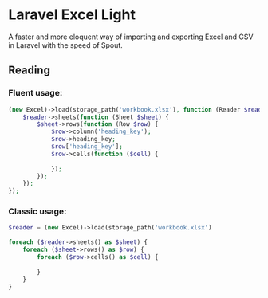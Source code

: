 # Laravel Excel Light

A faster and more eloquent way of importing and exporting Excel and CSV in Laravel with the speed of Spout.

## Reading

### Fluent usage:

```php
(new Excel)->load(storage_path('workbook.xlsx'), function (Reader $reader) {
    $reader->sheets(function (Sheet $sheet) {
        $sheet->rows(function (Row $row) {
            $row->column('heading_key');
            $row->heading_key;
            $row['heading_key'];
            $row->cells(function ($cell) {
                
            });
        });
    });
});
```

### Classic usage:

```php
$reader = (new Excel)->load(storage_path('workbook.xlsx')

foreach ($reader->sheets() as $sheet) {
    foreach ($sheet->rows() as $row) {
        foreach ($row->cells() as $cell) {
            
        }
    }
}
```